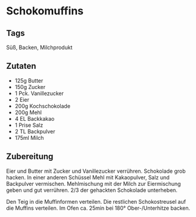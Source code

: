 # Schokomuffins

## Tags

Süß, Backen, Milchprodukt

## Zutaten 
- 125g Butter
- 150g Zucker 
- 1 Pck. Vanillezucker
- 2 Eier
- 200g Kochschokolade
- 200g Mehl
- 4 EL Backkakao 
- 1 Prise Salz
- 2 TL Backpulver
- 175ml Milch

## Zubereitung 

Eier und Butter mit Zucker und Vanillezucker verrühren. 
Schokolade grob hacken. 
In einer anderen Schüssel Mehl mit Kakaopulver, Salz und Backpulver vermischen. 
Mehlmischung mit der Milch zur Eiermischung geben und gut verrühren. 
2/3 der gehackten Schokolade unterheben. 

Den Teig in die Muffinformen verteilen. 
Die restlichen Schokostreusel auf die Muffins verteilen. 
Im Ofen ca. 25min bei 180° Ober-/Unterhitze backen. 